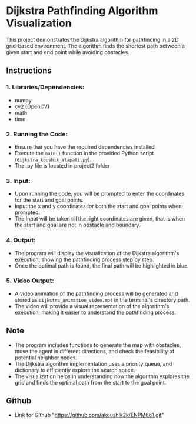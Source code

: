 # Dijkstra Pathfinding Algorithm Visualization

This project demonstrates the Dijkstra algorithm for pathfinding in a 2D grid-based environment. The algorithm finds the shortest path between a given start and end point while avoiding obstacles.

## Instructions

### 1. Libraries/Dependencies:
- numpy
- cv2 (OpenCV)
- math
- time

### 2. Running the Code:
- Ensure that you have the required dependencies installed.
- Execute the `main()` function in the provided Python script (`dijkstra_koushik_alapati.py`).
- The .py file is located in project2 folder

### 3. Input:
- Upon running the code, you will be prompted to enter the coordinates for the start and goal points.
- Input the x and y coordinates for both the start and goal points when prompted.
- The Input will be taken till the right coordinates are given, that is when the start and goal are not in obstacle and boundary.

### 4. Output:
- The program will display the visualization of the Dijkstra algorithm's execution, showing the pathfinding process step by step.
- Once the optimal path is found, the final path will be highlighted in blue.

### 5. Video Output:
- A video animation of the pathfinding process will be generated and stored as `dijkstra_animation_video.mp4` in the terminal's directory path.
- The video will provide a visual representation of the algorithm's execution, making it easier to understand the pathfinding process.

## Note
- The program includes functions to generate the map with obstacles, move the agent in different directions, and check the feasibility of potential neighbor nodes.
- The Dijkstra algorithm implementation uses a priority queue, and dictionary to efficiently explore the search space.
- The visualization helps in understanding how the algorithm explores the grid and finds the optimal path from the start to the goal point.

## Github
- Link for Github "https://github.com/akoushik2k/ENPM661.git" 

